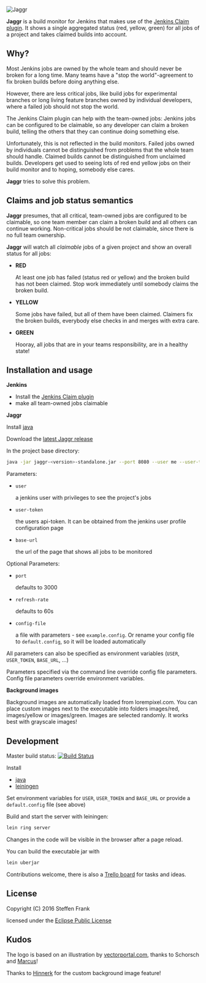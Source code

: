 ![Jaggr](resources/public/img/jaggr-logo-and-text.png?raw=true)

**Jaggr** is a build monitor for Jenkins that makes use of the [Jenkins Claim plugin](https://wiki.jenkins-ci.org/display/JENKINS/Claim+plugin).
It shows a single aggregated status (red, yellow, green) for all jobs of a project
and takes claimed builds into account.

## Why?

Most Jenkins jobs are owned by the whole team and should never be broken for a long time. Many teams have a "stop the
world"-agreement to fix broken builds before doing anything else.

However, there are less critical jobs, like build jobs for experimental branches or long living feature branches owned
by individual developers, where a failed job should not stop the world.

The Jenkins Claim plugin can help with the team-owned jobs: Jenkins jobs can be configured to be claimable,
so any developer can claim a broken build, telling the others that they can continue doing something else.

Unfortunately, this is not reflected in the build monitors. Failed jobs owned by individuals cannot be distinguished
from problems that the whole team should handle. Claimed builds cannot be distinguished from unclaimed builds.
Developers get used to seeing lots of red end yellow jobs on their build monitor and to hoping, somebody else cares.

**Jaggr** tries to solve this problem.

## Claims and job status semantics

**Jaggr** presumes, that all critical, team-owned jobs are configured to be claimable, so one team member can claim a broken
build and all others can continue working. Non-critical jobs should be not claimable, since there is no
full team ownership.

**Jaggr** will watch all _claimable_ jobs of a given project and show an overall status for all jobs:

* **RED**

    At least one job has failed (status red or yellow) and the broken build has not been claimed. Stop work immediately
    until somebody claims the broken build.

* **YELLOW**

    Some jobs have failed, but all of them have been claimed. Claimers fix the broken builds, everybody else checks in
    and merges with extra care.

* **GREEN**

    Hooray, all jobs that are in your teams responsibility, are in a healthy state!

## Installation and usage

**Jenkins**

* Install the [Jenkins Claim plugin](https://wiki.jenkins-ci.org/display/JENKINS/Claim+plugin)
* make all team-owned jobs claimable

**Jaggr**

Install [java](http://www.oracle.com/technetwork/java/javase/downloads/jdk8-downloads-2133151.html)

Download the [latest Jaggr release](https://github.com/puffedo/jaggr/releases)

In the project base directory:

```sh
java -jar jaggr-<version>-standalone.jar --port 8080 --user me --user-token asdfghjkl --base-url http://my-ci/jenkins/view/tv/
```

Parameters:

* `user`

    a jenkins user with privileges to see the project's jobs

* `user-token`

    the users api-token. It  can be obtained from the jenkins user profile configuration page

* `base-url`

    the url of the page that shows all jobs to be monitored

Optional Parameters:

* `port`

    defaults to 3000

* `refresh-rate`

    defaults to 60s

* `config-file`

    a file with parameters - see `example.config`. Or rename your config file to `default.config`, so it will be loaded
    automatically

All parameters can also be specified as environment variables (`USER`, `USER_TOKEN`, `BASE_URL`, ...)

Parameters specified via the command line override config file parameters. Config file parameters override environment
variables.

**Background images**

Background images are automatically loaded from lorempixel.com. You can place custom images next to the executable into
folders images/red, images/yellow or images/green. Images are selected randomly. It works best with grayscale images!

## Development

Master build status: [![Build Status](https://travis-ci.org/puffedo/jaggr.svg?branch=master)](https://travis-ci.org/puffedo/jaggr)

Install

* [java](http://www.oracle.com/technetwork/java/javase/downloads/jdk8-downloads-2133151.html)
* [leiningen](http://leiningen.org/#install)

Set environment variables for `USER`, `USER_TOKEN` and `BASE_URL` or provide a `default.config` file (see above)

Build and start the server with leiningen:

```sh
lein ring server
```

Changes in the code will be visible in the browser after a page reload.


You can build the executable jar with

```sh
lein uberjar
```
Contributions welcome, there is also a [Trello board](https://trello.com/b/uzKqvnY8/Jaggr) for tasks and ideas.


## License

Copyright (C) 2016 Steffen Frank

licensed under the [Eclipse Public License](http://www.eclipse.org/legal/epl-v10.html)

## Kudos

The logo is based on an illustration by [vectorportal.com](http://www.vectorportal.com/subcategory/167/MICK-JAGGER-VECTOR-ILLUSTRATION.eps/ifile/10647/detailtest.asp), thanks to Schorsch and [Marcus](https://github.com/molk)!

Thanks to [Hinnerk](https://github.com/hinnerkoetting) for the custom background image feature!
